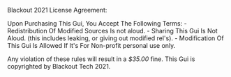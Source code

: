 Blackout 2021 License Agreement:

Upon Purchasing This Gui, You Accept The Following Terms:
    - Redistribution Of Modified Sources Is not aloud.
    - Sharing This Gui Is Not Aloud. (this includes leaking, or giving out modified rel's).
    - Modification Of This Gui Is Allowed If It's For Non-profit personal use only.

Any violation of these rules will result in a *$35.00* fine.
This Gui is copyrighted by Blackout Tech 2021.
